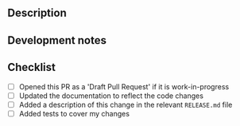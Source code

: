 ## Description
<!-- Why was this PR created? List issues it fixes. -->

## Development notes
<!-- What have you changed, and how has this been tested? -->

## Checklist

- [ ] Opened this PR as a 'Draft Pull Request' if it is work-in-progress
- [ ] Updated the documentation to reflect the code changes
- [ ] Added a description of this change in the relevant `RELEASE.md` file
- [ ] Added tests to cover my changes
